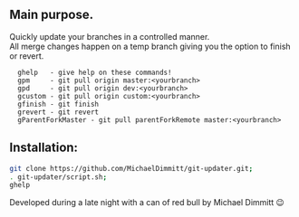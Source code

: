 ## Main purpose.

Quickly update your branches in a controlled manner.
</br>All merge changes happen on a temp branch giving you the option to finish or revert.

```
  ghelp   - give help on these commands!
  gpm     - git pull origin master:<yourbranch>
  gpd     - git pull origin dev:<yourbranch>
  gcustom - git pull origin custom:<yourbranch>
  gfinish - git finish
  grevert - git revert
  gParentForkMaster - git pull parentForkRemote master:<yourbranch>
```

## Installation:
```bash
git clone https://github.com/MichaelDimmitt/git-updater.git;
. git-updater/script.sh;
ghelp
```

Developed during a late night with a can of red bull by Michael Dimmitt 😉
